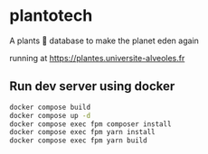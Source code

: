 # plantotech
A plants 🌱 database to make the planet eden again


running at https://plantes.universite-alveoles.fr


## Run dev server using docker

```bash
docker compose build
docker compose up -d
docker compose exec fpm composer install
docker compose exec fpm yarn install
docker compose exec fpm yarn build
```
